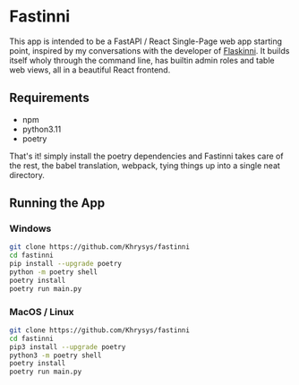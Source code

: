 # Fastinni

This app is intended to be a FastAPI / React Single-Page web app starting point, inspired by my conversations with the developer of [Flaskinni](https://github.com/dadiletta/flaskinni). It builds itself wholy through the command line, has builtin admin roles and table web views, all in a beautiful React frontend. 

## Requirements

- npm
- python3.11
- poetry

That's it! simply install the poetry dependencies and Fastinni takes care of the rest, the babel translation, webpack, tying things up into a single neat directory. 

## Running the App

### Windows

```sh
git clone https://github.com/Khrysys/fastinni
cd fastinni
pip install --upgrade poetry
python -m poetry shell
poetry install
poetry run main.py
```

### MacOS / Linux

```sh
git clone https://github.com/Khrysys/fastinni
cd fastinni
pip3 install --upgrade poetry
python3 -m poetry shell
poetry install
poetry run main.py
```
